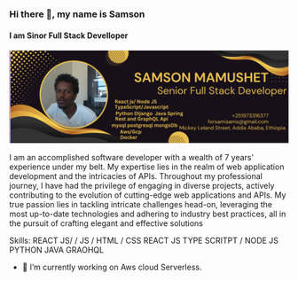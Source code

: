 ### Hi there 👋, my name is Samson
#### I am Sinor Full Stack Develloper 
![I am Sinor Full Stack Develloper with](https://github.com/samisams1/samisams1/blob/main/samip.png)

I am an accomplished software developer with a wealth of 7 years' experience under my belt. My expertise lies in the realm of web application development and the intricacies of APIs. Throughout my professional journey, I have had the privilege of engaging in diverse projects, actively contributing to the evolution of cutting-edge web applications and APIs. My true passion lies in tackling intricate challenges head-on, leveraging the most up-to-date technologies and adhering to industry best practices, all in the pursuit of crafting elegant and effective solutions

Skills: REACT JS/  / JS / HTML / CSS  REACT JS TYPE SCRITPT / NODE JS PYTHON JAVA  GRAOHQL 

- 🔭 I’m currently working on Aws cloud Serverless. 




